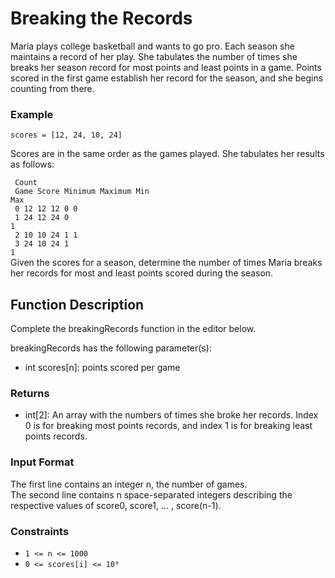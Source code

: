 # Breaking the Records

Maria plays college basketball and wants to go pro. Each season she maintains a record of her play. She tabulates the number of times she breaks her season record for most points and least points in a game. Points scored in the first game establish her record for the season, and she begins counting from there.

### Example

<code>scores = [12, 24, 10, 24]</code>

Scores are in the same order as the games played. She tabulates her results as follows:

<code>                                     Count</code><br/>
<code>    Game  Score  Minimum  Maximum   Min Max</code><br/>
<code>     0      12     12       12       0   0</code><br/>
<code>     1      24     12       24       0   1</code><br/>
<code>     2      10     10       24       1   1</code><br/>
<code>     3      24     10       24       1   1</code><br/>
Given the scores for a season, determine the number of times Maria breaks her records for most and least points scored during the season.

## Function Description

Complete the breakingRecords function in the editor below.

breakingRecords has the following parameter(s):

- int scores[n]: points scored per game

### Returns

- int[2]: An array with the numbers of times she broke her records. Index 0 is for breaking most points records, and index 1 is for breaking least points records.

### Input Format

The first line contains an integer n, the number of games.<br/>
The second line contains n space-separated integers describing the respective values of score0, score1, ... , score(n-1).

### Constraints

- <code>1 <= n <= 1000</code>
- <code>0 <= scores[i] <= 10⁸</code>